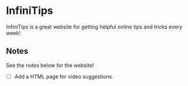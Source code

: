 # InfiniTips

InfiniTips is a great website for getting helpful online tips and tricks every week!

## Notes

See the notes below for the website!

- [ ] Add a HTML page for video suggestions.
